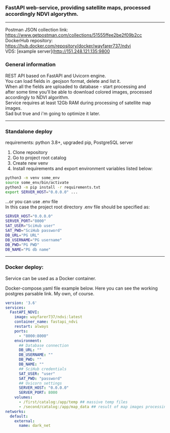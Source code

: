 ### FastAPI web-service, providing satellite maps, processed accordingly NDVI algorythm.  
_______

Postman JSON collection link: https://www.getpostman.com/collections/51555ffee2be2f09b2cc  
DockerHub repository: https://hub.docker.com/repository/docker/wayfarer737/ndvi  
VDS: [example server](http://151.248.121.135:9800

### General information
REST API based on FastAPI and Uvicorn engine.  
You can load fields in .geojson format, delete and list it.  
When all the fields are uploaded to database - start processing and  
after some time you'll be able to download colored images, processed   
accordingly to NDVI algorithm.  
Service requires at least 12Gb RAM during processing of satellite map images.  
Sad but true and i'm going to optimize it later.

___
### Standalone deploy
requirements: python 3.8+, upgraded pip, PostgreSQL server
1. Clone repository
2. Go to project root catalog
3. Create new venv
4. Install requirements and export environment variables listed below:
```bash
python3 -m venv some_env
source some_env/bin/activate
python3 -m pip install -r requirements.txt
export SERVER_HOST="0.0.0.0" ...
```
...or you can use .env file  
In this case the project root directory .env file should be specified as: 
```bash
SERVER_HOST="0.0.0.0"  
SERVER_PORT="8000"  
SAT_USER="SciHub user"  
SAT_PWD="SciHub password"  
DB_URL="PG URL"  
DB_USERNAME="PG username"  
DB_PWD="PG PWD"  
DB_NAME="PG db name"  
```
___
### Docker deploy:  
Service can be used as a Docker container.  

 Docker-compose.yaml file example below. 
 Here you can see the working postgres parsable link. My own, of course. 

```yaml
version: '3.6'
services:
  FastAPI_NDVI:
    image: wayfarer737/ndvi:latest
    container_name: fastapi_ndvi
    restart: always
    ports:
      - "8000:8000"
    environment:
      ## Database connection
      DB_URL: ""
      DB_USERNAME: ""
      DB_PWD: ""
      DB_NAME: ""
      ## SciHub credentials
      SAT_USER: "user"
      SAT_PWD: "password"
      ## Uvicorn settings
      SERVER_HOST: "0.0.0.0"
      SERVER_PORT: 8000
    volumes:
      - /first/catalog:/app/temp ## massive temp files
      - /second/catalog:/app/map_data ## result of map images processing
networks:
  default:
    external:
      name: dark_net
```
